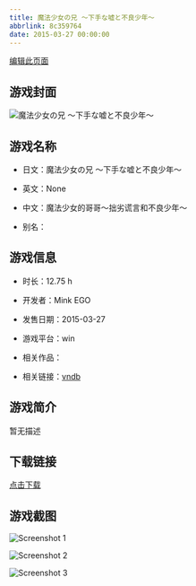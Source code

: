 ```yaml
---
title: 魔法少女の兄 ～下手な嘘と不良少年～
abbrlink: 8c359764
date: 2015-03-27 00:00:00
---
```

[编辑此页面](https://github.com/ACG-3/ADV3-source/blob/main/source/_posts/%E9%AD%94%E6%B3%95%E5%B0%91%E5%A5%B3%E3%81%AE%E5%85%84%20%EF%BD%9E%E4%B8%8B%E6%89%8B%E3%81%AA%E5%98%98%E3%81%A8%E4%B8%8D%E8%89%AF%E5%B0%91%E5%B9%B4%EF%BD%9E.md)

## 游戏封面

![魔法少女の兄 ～下手な嘘と不良少年～](https://pan.timero.xyz/d/onedrive/img_lib_001/%E9%AD%94%E6%B3%95%E5%B0%91%E5%A5%B3%E3%81%AE%E5%85%84%20%EF%BD%9E%E4%B8%8B%E6%89%8B%E3%81%AA%E5%98%98%E3%81%A8%E4%B8%8D%E8%89%AF%E5%B0%91%E5%B9%B4%EF%BD%9E_cover.avif)


## 游戏名称

- 日文：魔法少女の兄 ～下手な嘘と不良少年～
- 英文：None
- 中文：魔法少女的哥哥～拙劣谎言和不良少年～

- 别名：


## 游戏信息

- 时长：12.75 h
- 开发者：Mink EGO
- 发售日期：2015-03-27
- 游戏平台：win
- 相关作品：

- 相关链接：[vndb](https://vndb.org/v16721)


## 游戏简介

暂无描述


## 下载链接

[点击下载](https://pan.timero.xyz/onedrive/adv_lib_001/%E9%AD%94%E6%B3%95%E5%B0%91%E5%A5%B3%E3%81%AE%E5%85%84%20%EF%BD%9E%E4%B8%8B%E6%89%8B%E3%81%AA%E5%98%98%E3%81%A8%E4%B8%8D%E8%89%AF%E5%B0%91%E5%B9%B4%EF%BD%9E)


## 游戏截图


![Screenshot 1](https://pan.timero.xyz/d/onedrive/img_lib_001/%E9%AD%94%E6%B3%95%E5%B0%91%E5%A5%B3%E3%81%AE%E5%85%84%20%EF%BD%9E%E4%B8%8B%E6%89%8B%E3%81%AA%E5%98%98%E3%81%A8%E4%B8%8D%E8%89%AF%E5%B0%91%E5%B9%B4%EF%BD%9E_Screenshot_1.avif)

![Screenshot 2](https://pan.timero.xyz/d/onedrive/img_lib_001/%E9%AD%94%E6%B3%95%E5%B0%91%E5%A5%B3%E3%81%AE%E5%85%84%20%EF%BD%9E%E4%B8%8B%E6%89%8B%E3%81%AA%E5%98%98%E3%81%A8%E4%B8%8D%E8%89%AF%E5%B0%91%E5%B9%B4%EF%BD%9E_Screenshot_2.avif)

![Screenshot 3](https://pan.timero.xyz/d/onedrive/img_lib_001/%E9%AD%94%E6%B3%95%E5%B0%91%E5%A5%B3%E3%81%AE%E5%85%84%20%EF%BD%9E%E4%B8%8B%E6%89%8B%E3%81%AA%E5%98%98%E3%81%A8%E4%B8%8D%E8%89%AF%E5%B0%91%E5%B9%B4%EF%BD%9E_Screenshot_3.avif)

